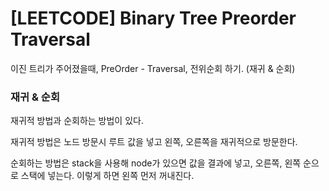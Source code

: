 # [LEETCODE] Binary Tree Preorder Traversal

이진 트리가 주어졌을때, PreOrder - Traversal, 전위순회 하기. (재귀 & 순회)

### 재귀 & 순회

재귀적 방법과 순회하는 방법이 있다.

재귀적 방법은 노드 방문시 루트 값을 넣고 왼쪽, 오른쪽을 재귀적으로 방문한다.

순회하는 방법은 stack을 사용해 node가 있으면 값을 결과에 넣고, 오른쪽, 왼쪽 순으로 스택에 넣는다. 이렇게 하면 왼쪽 먼저 꺼내진다.

